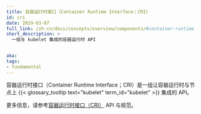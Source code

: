 ```yaml
---
title: 容器运行时接口（Container Runtime Interface；CRI）
id: cri
date: 2019-03-07
full_link: /zh-cn/docs/concepts/overview/components/#container-runtime
short_description: >
  一组与 kubelet 集成的容器运行时 API 


aka:
tags:
- fundamental
---
```

<!--
title: Container runtime interface (CRI)
id: cri
date: 2019-03-07
full_link: /docs/concepts/overview/components/#container-runtime
short_description: >
    An API for container runtimes to integrate with kubelet


aka:
tags:
- fundamental
-->

<!--
The container runtime interface (CRI) is an API for container runtimes
to integrate with {{< glossary_tooltip text="kubelet" term_id="kubelet" >}} on a node.
-->
容器运行时接口（Container Runtime Interface；CRI）是一组让容器运行时与节点上
{{< glossary_tooltip text="kubelet" term_id="kubelet" >}} 集成的 API。

<!--more-->

<!--
For more information, see the [CRI](https://github.com/kubernetes/community/blob/master/contributors/devel/sig-node/container-runtime-interface.md) API and specifications.
-->
更多信息，请参考[容器运行时接口（CRI）](https://github.com/kubernetes/community/blob/master/contributors/devel/sig-node/container-runtime-interface.md)
API 与规范。

